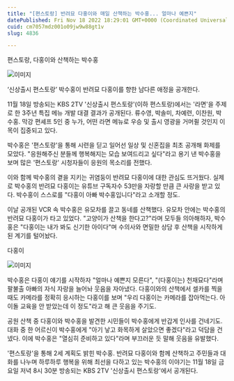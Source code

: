 ```yaml
---
title: "[편스토랑] 반려묘 다홍이와 매일 산책하는 박수홍... 얼마나 예쁜지"
datePublished: Fri Nov 18 2022 18:29:01 GMT+0000 (Coordinated Universal Time)
cuid: cm7057mdz001o09jw9w88gt1v
slug: 4836

---
```



편스토랑, 다홍이와 산책하는 박수홍

![이미지](https://cdn.hashnode.com/res/hashnode/image/upload/v1739257837007/b256f08c-4f44-47d3-b33c-dd9ab9895ebc.jpeg)

‘신상출시 편스토랑’ 박수홍이 반려묘 다홍이를 향한 남다른 애정을 공개한다.

11월 18일 방송되는 KBS 2TV '신상출시 편스토랑'(이하 편스토랑)에서는 '라면'을 주제로 한 3주년 특집 메뉴 개발 대결 결과가 공개된다. 류수영, 박솔미, 차예련, 이찬원, 박수홍. 막강 편셰프 5인 중 누가, 어떤 라면 메뉴로 우승 및 출시 영광을 거머쥘 것인지 이목이 집중되고 있다.

박수홍은 '편스토랑'을 통해 시련을 딛고 일어선 일상 및 신혼집을 최초 공개해 화제를 모았다. "응원해주신 분들께 행복해지는 모습 보여드리고 싶다"라고 용기 낸 박수홍을 보며 많은 '편스토랑' 시청자들이 응원의 목소리를 전했다.

이와 함께 박수홍의 곁을 지키는 귀염둥이 반려묘 다홍이에 대한 관심도 뜨거웠다. 실제로 박수홍의 반려묘 다홍이는 유튜브 구독자수 53만을 자랑할 만큼 큰 사랑을 받고 있다. 박수홍이 스스로를 "다홍이 아빠 박수홍입니다"라고 소개할 정도.

이날 공개된 VCR 속 박수홍은 유모차를 끌고 동네를 산책했다. 유모차 안에는 박수홍의 반려묘 다홍이가 타고 있었다. "고양이가 산책을 한다고?"라며 모두들 의아해하자, 박수홍은 "다홍이는 내가 봐도 신기한 아이다"며 수의사와 면밀한 상담 후 산책을 시작하게 된 계기를 털어놨다.

다홍이

![이미지](https://cdn.hashnode.com/res/hashnode/image/upload/v1739257838887/4fe4dffd-1903-4051-bc30-17dd733da024.jpeg)

박수홍은 다홍이 얘기를 시작하자 "얼마나 예쁜지 모른다", "(다홍이는) 천재묘다"라며 팔불출 아빠의 자식 자랑을 늘어놔 웃음을 자아냈다. 다홍이와의 산책에서 셀카를 찍을 때도 카메라를 정확히 응시하는 다홍이를 보며 "우리 다홍이는 카메라를 잡아먹는다. 아이돌 교육을 안 받았는데 이 정도"라고 해 큰 웃음을 주기도.

공원 산책 중 다홍이와 박수홍을 발견한 시민들이 박수홍에게 반갑게 인사를 건네기도. 대화 중 한 어르신이 박수홍에게 "아기 낳고 화목하게 살았으면 좋겠다"라고 덕담을 건넸다. 이에 박수홍은 "열심히 준비하고 있다"라며 부끄러운 듯 말해 웃음을 유발했다.

'편스토랑'을 통해 2세 계획도 밝힌 박수홍. 반려묘 다홍이와 함께 산책하고 주민들과 대화를 나누며 하루하루 행복을 위해 최선을 다하고 있는 박수홍의 이야기는 11월 18일 금요일 저녁 8시 30분 방송되는 KBS 2TV '신상출시 편스토랑'에서 공개된다.